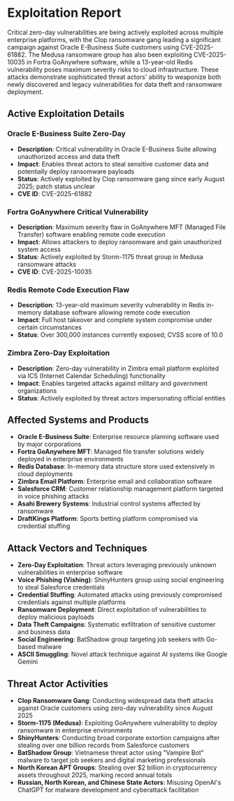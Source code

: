 # Exploitation Report

Critical zero-day vulnerabilities are being actively exploited across multiple enterprise platforms, with the Clop ransomware gang leading a significant campaign against Oracle E-Business Suite customers using CVE-2025-61882. The Medusa ransomware group has also been exploiting CVE-2025-10035 in Fortra GoAnywhere software, while a 13-year-old Redis vulnerability poses maximum severity risks to cloud infrastructure. These attacks demonstrate sophisticated threat actors' ability to weaponize both newly discovered and legacy vulnerabilities for data theft and ransomware deployment.

## Active Exploitation Details

### Oracle E-Business Suite Zero-Day
- **Description**: Critical vulnerability in Oracle E-Business Suite allowing unauthorized access and data theft
- **Impact**: Enables threat actors to steal sensitive customer data and potentially deploy ransomware payloads
- **Status**: Actively exploited by Clop ransomware gang since early August 2025; patch status unclear
- **CVE ID**: CVE-2025-61882

### Fortra GoAnywhere Critical Vulnerability
- **Description**: Maximum severity flaw in GoAnywhere MFT (Managed File Transfer) software enabling remote code execution
- **Impact**: Allows attackers to deploy ransomware and gain unauthorized system access
- **Status**: Actively exploited by Storm-1175 threat group in Medusa ransomware attacks
- **CVE ID**: CVE-2025-10035

### Redis Remote Code Execution Flaw
- **Description**: 13-year-old maximum severity vulnerability in Redis in-memory database software allowing remote code execution
- **Impact**: Full host takeover and complete system compromise under certain circumstances
- **Status**: Over 300,000 instances currently exposed; CVSS score of 10.0

### Zimbra Zero-Day Exploitation
- **Description**: Zero-day vulnerability in Zimbra email platform exploited via ICS (Internet Calendar Scheduling) functionality
- **Impact**: Enables targeted attacks against military and government organizations
- **Status**: Actively exploited by threat actors impersonating official entities

## Affected Systems and Products

- **Oracle E-Business Suite**: Enterprise resource planning software used by major corporations
- **Fortra GoAnywhere MFT**: Managed file transfer solutions widely deployed in enterprise environments
- **Redis Database**: In-memory data structure store used extensively in cloud deployments
- **Zimbra Email Platform**: Enterprise email and collaboration software
- **Salesforce CRM**: Customer relationship management platform targeted in voice phishing attacks
- **Asahi Brewery Systems**: Industrial control systems affected by ransomware
- **DraftKings Platform**: Sports betting platform compromised via credential stuffing

## Attack Vectors and Techniques

- **Zero-Day Exploitation**: Threat actors leveraging previously unknown vulnerabilities in enterprise software
- **Voice Phishing (Vishing)**: ShinyHunters group using social engineering to steal Salesforce credentials
- **Credential Stuffing**: Automated attacks using previously compromised credentials against multiple platforms
- **Ransomware Deployment**: Direct exploitation of vulnerabilities to deploy malicious payloads
- **Data Theft Campaigns**: Systematic exfiltration of sensitive customer and business data
- **Social Engineering**: BatShadow group targeting job seekers with Go-based malware
- **ASCII Smuggling**: Novel attack technique against AI systems like Google Gemini

## Threat Actor Activities

- **Clop Ransomware Gang**: Conducting widespread data theft attacks against Oracle customers using zero-day vulnerability since August 2025
- **Storm-1175 (Medusa)**: Exploiting GoAnywhere vulnerability to deploy ransomware in enterprise environments
- **ShinyHunters**: Conducting broad corporate extortion campaigns after stealing over one billion records from Salesforce customers
- **BatShadow Group**: Vietnamese threat actor using "Vampire Bot" malware to target job seekers and digital marketing professionals
- **North Korean APT Groups**: Stealing over $2 billion in cryptocurrency assets throughout 2025, marking record annual totals
- **Russian, North Korean, and Chinese State Actors**: Misusing OpenAI's ChatGPT for malware development and cyberattack facilitation